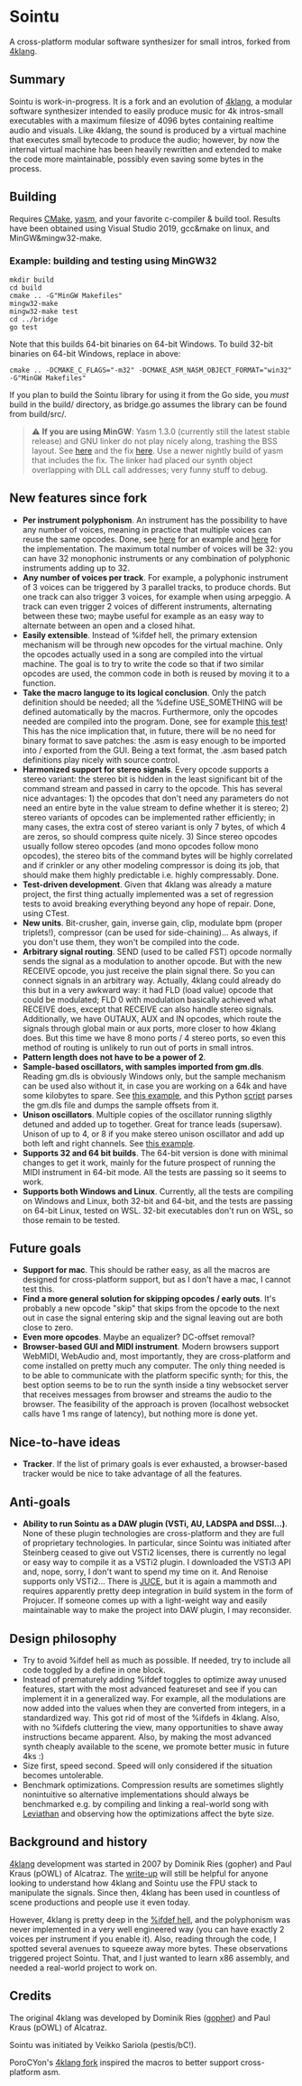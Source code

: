 # Sointu
A cross-platform modular software synthesizer for small intros, forked from
[4klang](https://github.com/hzdgopher/4klang).

Summary
-------

Sointu is work-in-progress. It is a fork and an evolution of [4klang](
https://github.com/hzdgopher/4klang), a modular software synthesizer intended
to easily produce music for 4k intros-small executables with a maximum
filesize of 4096 bytes containing realtime audio and visuals. Like 4klang, the
 sound is produced by a virtual machine that executes small bytecode to
produce the audio; however, by now the internal virtual machine has been
heavily rewritten and extended to make the code more maintainable, possibly
even saving some bytes in the process.

Building
--------

Requires [CMake](https://cmake.org), [yasm](https://yasm.tortall.net), and 
your favorite c-compiler & build tool. Results have been obtained using Visual
Studio 2019, gcc&make on linux, and MinGW&mingw32-make.

### Example: building and testing using MinGW32

```
mkdir build
cd build
cmake .. -G"MinGW Makefiles"
mingw32-make
mingw32-make test
cd ../bridge
go test
```

Note that this builds 64-bit binaries on 64-bit Windows. To build 32-bit
binaries on 64-bit Windows, replace in above:

```
cmake .. -DCMAKE_C_FLAGS="-m32" -DCMAKE_ASM_NASM_OBJECT_FORMAT="win32" -G"MinGW Makefiles"
```

If you plan to build the Sointu library for using it from the Go side, you
*must* build in the build/ directory, as bridge.go assumes the library can be
found from build/src/.

> :warning: **If you are using MinGW**: Yasm 1.3.0 (currently still the latest
stable release) and GNU linker do not play nicely along, trashing the BSS layout.
See [here](https://tortall.lighthouseapp.com/projects/78676/tickets/274-bss-problem-with-windows-win64)
and the fix [here](https://github.com/yasm/yasm/commit/1910e914792399137dec0b047c59965207245df5).
Use a newer nightly build of yasm that includes the fix. The linker had placed
our synth object overlapping with DLL call addresses; very funny stuff to debug.

New features since fork
-----------------------
  - **Per instrument polyphonism**. An instrument has the possibility to
    have any number of voices, meaning in practice that multiple voices can
    reuse the same opcodes. Done, see [here](tests/test_polyphony.asm) for an
    example and [here](src/opcodes/flowcontrol_footer.inc) for the implementation. The
    maximum total number of voices will be 32: you can have 32 monophonic
    instruments or any combination of polyphonic instruments adding up to 32.
  - **Any number of voices per track**. For example, a polyphonic instrument of
    3 voices can be triggered by 3 parallel tracks, to produce chords. But one
    track can also trigger 3 voices, for example when using arpeggio. A track
    can even trigger 2 voices of different instruments, alternating between
    these two; maybe useful for example as an easy way to alternate between an
    open and a closed hihat.
  - **Easily extensible**. Instead of %ifdef hell, the primary extension
    mechanism will be through new opcodes for the virtual machine. Only the
    opcodes actually used in a song are compiled into the virtual machine. The
    goal is to try to write the code so that if two similar opcodes are used,
    the common code in both is reused by moving it to a function.
  - **Take the macro languge to its logical conclusion**. Only the patch
    definition should be needed; all the %define USE_SOMETHING will be
    defined automatically by the macros. Furthermore, only the opcodes needed
    are compiled into the program. Done, see for example
    [this test](tests/test_oscillat_trisaw.asm)! This has the nice implication that,
    in future, there will be no need for binary format to save patches: the .asm
    is easy enough to be imported into / exported from the GUI. Being a text
    format, the .asm based patch definitions play nicely with source control.
  - **Harmonized support for stereo signals**. Every opcode supports a stereo
    variant: the stereo bit is hidden in the least significant bit of the
    command stream and passed in carry to the opcode. This has several nice
    advantages: 1) the opcodes that don't need any parameters do not need an
    entire byte in the value stream to define whether it is stereo; 2) stereo
    variants of opcodes can be implemented rather efficiently; in many cases,
    the extra cost of stereo variant is only 7 bytes, of which 4 are zeros, so
    should compress quite nicely. 3) Since stereo opcodes usually follow stereo
    opcodes (and mono opcodes follow mono opcodes), the stereo bits of the
    command bytes will be highly correlated and if crinkler or any other
    modeling compressor is doing its job, that should make them highly
    predictable i.e. highly compressably. Done.
  - **Test-driven development**. Given that 4klang was already a mature project,
    the first thing actually implemented was a set of regression tests to avoid
    breaking everything beyond any hope of repair. Done, using CTest.
  - **New units**. Bit-crusher, gain, inverse gain, clip, modulate bpm
    (proper triplets!), compressor (can be used for side-chaining)... As
    always, if you don't use them, they won't be compiled into the code.
  - **Arbitrary signal routing**. SEND (used to be called FST) opcode normally
    sends the signal as a modulation to another opcode. But with the new
    RECEIVE opcode, you just receive the plain signal there. So you can connect
    signals in an arbitrary way. Actually, 4klang could already do this but in
    a very awkward way: it had FLD (load value) opcode that could be modulated;
    FLD 0 with modulation basically achieved what RECEIVE does, except that
    RECEIVE can also handle stereo signals. Additionally, we have OUTAUX, AUX
    and IN opcodes, which route the signals through global main or aux ports,
    more closer to how 4klang does. But this time we have 8 mono ports / 4
    stereo ports, so even this method of routing is unlikely to run out of ports
    in small intros.
  - **Pattern length does not have to be a power of 2**.
  - **Sample-based oscillators, with samples imported from gm.dls**. Reading
    gm.dls is obviously Windows only, but the sample mechanism can be used also
    without it, in case you are working on a 64k and have some kilobytes to
    spare. See [this example](tests/test_oscillat_sample.asm), and this Python
    [script](scripts/parse_gmdls.py) parses the gm.dls file and dumps the
    sample offsets from it.
  - **Unison oscillators**. Multiple copies of the oscillator running sligthly
    detuned and added up to together. Great for trance leads (supersaw). Unison
    of up to 4, or 8 if you make stereo unison oscillator and add up both left
    and right channels. See [this example](tests/test_oscillat_unison.asm).
  - **Supports 32 and 64 bit builds**. The 64-bit version is done with minimal
    changes to get it work, mainly for the future prospect of running the MIDI
    instrument in 64-bit mode. All the tests are passing so it seems to work.
  - **Supports both Windows and Linux**. Currently, all the tests are compiling
    on Windows and Linux, both 32-bit and 64-bit, and the tests are passing on
    64-bit Linux, tested on WSL. 32-bit executables don't run on WSL, so those
    remain to be tested.

Future goals
------------

  - **Support for mac**. This should be rather easy, as all the macros are
    designed for cross-platform support, but as I don't have a mac, I cannot
    test this.
  - **Find a more general solution for skipping opcodes / early outs**. It's
    probably a new opcode "skip" that skips from the opcode to the next out in
    case the signal entering skip and the signal leaving out are both close to
    zero.
  - **Even more opcodes**. Maybe an equalizer? DC-offset removal?
  - **Browser-based GUI and MIDI instrument**. Modern browsers support WebMIDI,
     WebAudio and, most importantly, they are cross-platform and come installed
     on pretty much any computer. The only thing needed is to be able to
     communicate with the platform specific synth; for this, the best
     option seems to be to run the synth inside a tiny websocket server that
     receives messages from browser and streams the audio to the  browser.
     The feasibility of the approach is proven (localhost websocket calls
     have 1 ms range of latency), but nothing more is done yet.

Nice-to-have ideas
------------------

  - **Tracker**. If the list of primary goals is ever exhausted, a browser-based
    tracker would be nice to take advantage of all the features.

Anti-goals
----------
  - **Ability to run Sointu as a DAW plugin (VSTi, AU, LADSPA and DSSI...)**.
    None of these plugin technologies are cross-platform and they are full of
    proprietary technologies. In particular, since Sointu was initiated after
    Steinberg ceased to give out VSTi2 licenses, there is currently no legal or
    easy way to compile it as a VSTi2 plugin. I downloaded the VSTi3 API and,
    nope, sorry, I don't want to spend my time on it. And Renoise supports only
    VSTi2... There is [JUCE](https://juce.com/), but it is again a mammoth and
    requires apparently pretty deep integration in build system in the form of
    Projucer. If someone comes up with a light-weight way and easily
    maintainable way to make the project into DAW plugin, I may reconsider.

Design philosophy
-----------------

  - Try to avoid %ifdef hell as much as possible. If needed, try to include all
    code toggled by a define in one block.
  - Instead of prematurely adding %ifdef toggles to optimize away unused
    features, start with the most advanced featureset and see if you can
    implement it in a generalized way. For example, all the modulations are
    now added into the values when they are converted from integers, in a
    standardized way. This got rid of most of the %ifdefs in 4klang. Also, with
    no %ifdefs cluttering the view, many opportunities to shave away
    instructions became apparent. Also, by making the most advanced synth
    cheaply available to the scene, we promote better music in future 4ks :)
  - Size first, speed second. Speed will only considered if the situation
    becomes untolerable.
  - Benchmark optimizations. Compression results are sometimes slightly
    nonintuitive so alternative implementations should always be benchmarked
    e.g. by compiling and linking a real-world song with [Leviathan](https://github.com/armak/Leviathan-2.0)
    and observing how the optimizations
    affect the byte size.

Background and history
----------------------

[4klang](https://github.com/hzdgopher/4klang) development was started in 2007
by Dominik Ries (gopher) and Paul Kraus (pOWL) of Alcatraz. The [write-up](
http://zine.bitfellas.org/article.php?zine=14&id=35) will still be helpful for
 anyone looking to understand how 4klang and Sointu use the FPU stack to
manipulate the signals. Since then, 4klang has been used in countless of scene
 productions and people use it even today.

However, 4klang is pretty deep in the [%ifdef hell](https://www.cqse.eu/en/blog/living-in-the-ifdef-hell/),
and the polyphonism was never implemented in a very well engineered way (you
can have exactly 2 voices per instrument if you enable it). Also, reading
through the code, I spotted several avenues to squeeze away more bytes. These
observations triggered project Sointu. That, and I just wanted to learn x86
assembly, and needed a real-world project to work on.

Credits
-------

The original 4klang was developed by Dominik Ries ([gopher](https://github.com/hzdgopher/4klang)) and Paul Kraus
(pOWL) of Alcatraz.

Sointu was initiated by Veikko Sariola (pestis/bC!).

PoroCYon's [4klang fork](https://github.com/PoroCYon/4klang) inspired the macros
to better support cross-platform asm.
